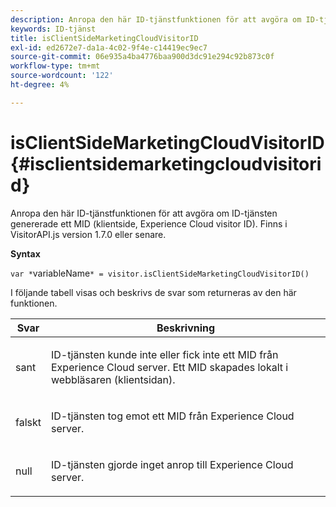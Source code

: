 ```yaml
---
description: Anropa den här ID-tjänstfunktionen för att avgöra om ID-tjänsten genererade ett MID (klientside, Experience Cloud visitor ID). Finns i VisitorAPI.js version 1.7.0 eller senare.
keywords: ID-tjänst
title: isClientSideMarketingCloudVisitorID
exl-id: ed2672e7-da1a-4c02-9f4e-c14419ec9ec7
source-git-commit: 06e935a4ba4776baa900d3dc91e294c92b873c0f
workflow-type: tm+mt
source-wordcount: '122'
ht-degree: 4%

---
```


# isClientSideMarketingCloudVisitorID{#isclientsidemarketingcloudvisitorid}

Anropa den här ID-tjänstfunktionen för att avgöra om ID-tjänsten genererade ett MID (klientside, Experience Cloud visitor ID). Finns i VisitorAPI.js version 1.7.0 eller senare.

**Syntax**

`var *`variableName`* = visitor.isClientSideMarketingCloudVisitorID()`

I följande tabell visas och beskrivs de svar som returneras av den här funktionen.

<table id="table_5D08A5DD6FD04F94818B0E8B790D3136"> 
 <thead> 
  <tr> 
   <th colname="col1" class="entry"> Svar </th> 
   <th colname="col2" class="entry"> Beskrivning </th> 
  </tr> 
 </thead>
 <tbody> 
  <tr> 
   <td colname="col1"> <p> <span class="codeph"> sant</span> </p> </td> 
   <td colname="col2"> <p>ID-tjänsten kunde inte eller fick inte ett MID från <span class="keyword"> Experience Cloud</span> server. Ett MID skapades lokalt i webbläsaren (klientsidan). </p> </td> 
  </tr> 
  <tr> 
   <td colname="col1"> <p> <span class="codeph"> falskt</span> </p> </td> 
   <td colname="col2"> <p>ID-tjänsten tog emot ett MID från <span class="keyword"> Experience Cloud</span> server. </p> </td> 
  </tr> 
  <tr> 
   <td colname="col1"> <p> <span class="codeph"> null</span> </p> </td> 
   <td colname="col2"> <p>ID-tjänsten gjorde inget anrop till <span class="keyword"> Experience Cloud</span> server. </p> </td> 
  </tr> 
 </tbody> 
</table>
